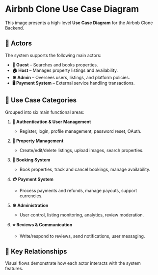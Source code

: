 # Airbnb Clone Use Case Diagram

This image presents a high-level **Use Case Diagram** for the Airbnb Clone Backend.

## 👥 Actors

The system supports the following main actors:

- **👤 Guest** – Searches and books properties.
- **🏠 Host** – Manages property listings and availability.
- **⚙️ Admin** – Oversees users, listings, and platform policies.
- **🖥️ Payment System** – External service handling transactions.

## 📌 Use Case Categories

Grouped into six main functional areas:

1. **🔐 Authentication & User Management**  
   - Register, login, profile management, password reset, OAuth.

2. **🏡 Property Management**  
   - Create/edit/delete listings, upload images, search properties.

3. **📅 Booking System**  
   - Book properties, track and cancel bookings, manage availability.

4. **💳 Payment System**  
   - Process payments and refunds, manage payouts, support currencies.

5. **⚙️ Administration**  
   - User control, listing monitoring, analytics, review moderation.

6. **⭐ Reviews & Communication**  
   - Write/respond to reviews, send notifications, user messaging.

## 🔗 Key Relationships

Visual flows demonstrate how each actor interacts with the system features.

